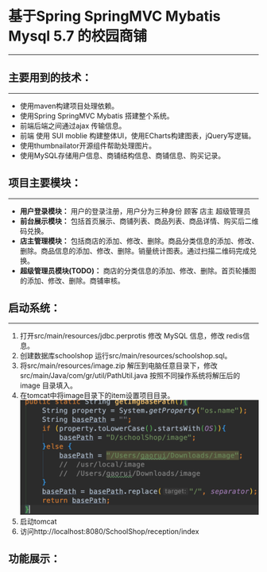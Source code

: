 # 基于Spring SpringMVC Mybatis Mysql 5.7 的校园商铺

--------------------------

## 主要用到的技术：

---------------------

-  使用maven构建项目处理依赖。
- 使用Spring SpringMVC Mybatis 搭建整个系统。
- 前端后端之间通过ajax 传输信息。
- 前端 使用 SUI moblie 构建整体UI，使用ECharts构建图表，jQuery写逻辑。
- 使用thumbnailator开源组件帮助处理图片。
- 使用MySQL存储用户信息、商铺结构信息、商铺信息、购买记录。

## 项目主要模块：

--------

- **用户登录模块：** 用户的登录注册，用户分为三种身份 顾客 店主 超级管理员
- **前台展示模块：** 包括首页展示、商铺列表、商品列表、商品详情、购买后二维码兑换。
- **店主管理模块：** 包括商店的添加、修改、删除。商品分类信息的添加、修改、删除。商品信息的添加、修改、删除。销量统计图表。通过扫描二维码完成兑换。
- **超级管理员模块(TODO)：** 商店的分类信息的添加、修改、删除。首页轮播图的添加、修改、删除。商铺审核。

## 启动系统：

--------

1. 打开src/main/resources/jdbc.perprotis 修改 MySQL 信息，修改 redis信息。
2. 创建数据库schoolshop 运行src/main/resources/schoolshop.sql。
3. 将src/main/resources/image.zip 解压到电脑任意目录下，修改src/main/Java/com/gr/util/PathUtil.java 按照不同操作系统将解压后的image 目录填入。
4. 在tomcat中将image目录下的item设置项目目录。![image-20200326110252591](https://github.com/gr2222/image/blob/master/QQ20200326-111644%402x.png)
5. 启动tomcat
6. 访问http://localhost:8080/SchoolShop/reception/index

## 功能展示：

